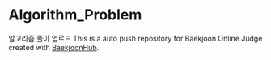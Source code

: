 # Algorithm_Problem
알고리즘 풀이 업로드
This is a auto push repository for Baekjoon Online Judge created with [BaekjoonHub](https://github.com/BaekjoonHub/BaekjoonHub).
